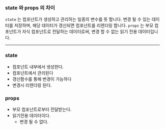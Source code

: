 ### state 와 props 의 차이

`state` 는 컴포넌트가 생성하고 관리하는 일종의 변수를 뜻 합니다. 
변경 될 수 있는 데이터를 저장하며, 해당 데이터가 갱신되면 컴포넌트를 리렌더링 합니다.
`props` 는 부모 컴포넌트가 자식 컴포넌트로 전달하는 데이터로써, 변경 할 수 없는 읽기 전용 데이터입니다.

---

### state
- 컴포넌트 내부에서 생성한다.
- 컴포넌트에서 관리된다
- 갱신함수를 통해 변경이 가능하다
- 변경시 리렌더링 된다.

### props
- 부모 컴포넌트로부터 전달받는다.
- 읽기전용 데이터이다.
  - 변경 될 수 없다.
